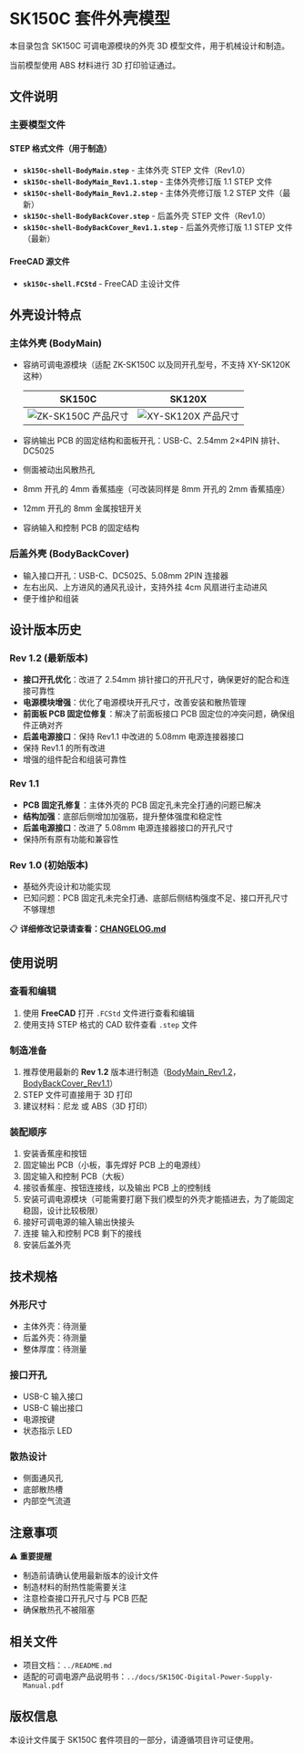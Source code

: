 # SK150C 套件外壳模型

本目录包含 SK150C 可调电源模块的外壳 3D 模型文件，用于机械设计和制造。

当前模型使用 ABS 材料进行 3D 打印验证通过。

## 文件说明

### 主要模型文件

#### STEP 格式文件（用于制造）

- **`sk150c-shell-BodyMain.step`** - 主体外壳 STEP 文件（Rev1.0）
- **`sk150c-shell-BodyMain_Rev1.1.step`** - 主体外壳修订版 1.1 STEP 文件
- **`sk150c-shell-BodyMain_Rev1.2.step`** - 主体外壳修订版 1.2 STEP 文件（最新）
- **`sk150c-shell-BodyBackCover.step`** - 后盖外壳 STEP 文件（Rev1.0）
- **`sk150c-shell-BodyBackCover_Rev1.1.step`** - 后盖外壳修订版 1.1 STEP 文件（最新）

#### FreeCAD 源文件

- **`sk150c-shell.FCStd`** - FreeCAD 主设计文件

## 外壳设计特点

### 主体外壳 (BodyMain)

- 容纳可调电源模块（适配 ZK-SK150C 以及同开孔型号，不支持 XY-SK120K 这种）

  | SK150C                                                 | SK120X                                                 |
  | ------------------------------------------------------ | ------------------------------------------------------ |
  | ![ZK-SK150C 产品尺寸](https://ivanli.cc/api/render-image/Hardware/sk150c/assets/ZK-SK150C-%E4%BA%A7%E5%93%81%E5%B0%BA%E5%AF%B8.png?f=webp&q=85&s=1200&dpr=1) | ![XY-SK120X 产品尺寸](https://ivanli.cc/api/render-image/Hardware/sk150c/assets/XY-SK120X_%E4%BA%A7%E5%93%81%E5%B0%BA%E5%AF%B8.png?f=webp&q=85&s=1200&dpr=1) |

- 容纳输出 PCB 的固定结构和面板开孔：USB-C、2.54mm 2×4PIN 排针、DC5025
- 侧面被动出风散热孔
- 8mm 开孔的 4mm 香蕉插座（可改装同样是 8mm 开孔的 2mm 香蕉插座）
- 12mm 开孔的 8mm 金属按钮开关
- 容纳输入和控制 PCB 的固定结构

### 后盖外壳 (BodyBackCover)

- 输入接口开孔：USB-C、DC5025、5.08mm 2PIN 连接器
- 左右出风、上方进风的通风孔设计，支持外挂 4cm 风扇进行主动进风
- 便于维护和组装

## 设计版本历史

### Rev 1.2 (最新版本)

- **接口开孔优化**：改进了 2.54mm 排针接口的开孔尺寸，确保更好的配合和连接可靠性
- **电源模块增强**：优化了电源模块开孔尺寸，改善安装和散热管理
- **前面板 PCB 固定位修复**：解决了前面板接口 PCB 固定位的冲突问题，确保组件正确对齐
- **后盖电源接口**：保持 Rev1.1 中改进的 5.08mm 电源连接器接口
- 保持 Rev1.1 的所有改进
- 增强的组件配合和组装可靠性

### Rev 1.1

- **PCB 固定孔修复**：主体外壳的 PCB 固定孔未完全打通的问题已解决
- **结构加强**：底部后侧增加加强筋，提升整体强度和稳定性
- **后盖电源接口**：改进了 5.08mm 电源连接器接口的开孔尺寸
- 保持所有原有功能和兼容性

### Rev 1.0 (初始版本)

- 基础外壳设计和功能实现
- 已知问题：PCB 固定孔未完全打通、底部后侧结构强度不足、接口开孔尺寸不够理想

📋 **详细修改记录请查看：[CHANGELOG.md](./CHANGELOG.md)**

## 使用说明

### 查看和编辑

1. 使用 **FreeCAD** 打开 `.FCStd` 文件进行查看和编辑
2. 使用支持 STEP 格式的 CAD 软件查看 `.step` 文件

### 制造准备

1. 推荐使用最新的 **Rev 1.2** 版本进行制造（[BodyMain_Rev1.2](./sk150c-shell-BodyMain_Rev1.2.step)，[BodyBackCover_Rev1.1](./sk150c-shell-BodyBackCover_Rev1.1.step)）
2. STEP 文件可直接用于 3D 打印
3. 建议材料：尼龙 或 ABS（3D 打印）

### 装配顺序

1. 安装香蕉座和按钮
2. 固定输出 PCB（小板，事先焊好 PCB 上的电源线）
3. 固定输入和控制 PCB（大板）
4. 接驳香蕉座、按钮连接线，以及输出 PCB 上的控制线
5. 安装可调电源模块（可能需要打磨下我们模型的外壳才能插进去，为了能固定稳固，设计比较极限）
6. 接好可调电源的输入输出快接头
7. 连接 输入和控制 PCB 剩下的接线
8. 安装后盖外壳

## 技术规格

### 外形尺寸

- 主体外壳：待测量
- 后盖外壳：待测量
- 整体厚度：待测量

### 接口开孔

- USB-C 输入接口
- USB-C 输出接口
- 电源按键
- 状态指示 LED

### 散热设计

- 侧面通风孔
- 底部散热槽
- 内部空气流道

## 注意事项

⚠️ **重要提醒**

- 制造前请确认使用最新版本的设计文件
- 制造材料的耐热性能需要关注
- 注意检查接口开孔尺寸与 PCB 匹配
- 确保散热孔不被阻塞

## 相关文件

- 项目文档：`../README.md`
- 适配的可调电源产品说明书：`../docs/SK150C-Digital-Power-Supply-Manual.pdf`

## 版权信息

本设计文件属于 SK150C 套件项目的一部分，请遵循项目许可证使用。
